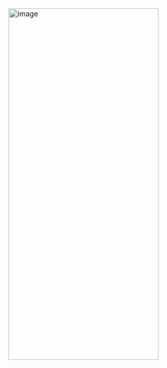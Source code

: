 <img width="296" height="694" alt="image" src="https://github.com/user-attachments/assets/e3806f27-cb13-472b-b520-1228fb3cf83c" />
